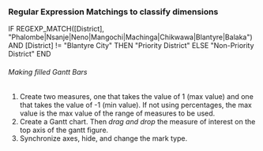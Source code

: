 ### Regular Expression Matchings to classify dimensions

IF REGEXP_MATCH([District], "Phalombe|Nsanje|Neno|Mangochi|Machinga|Chikwawa|Blantyre|Balaka") AND [District] != "Blantyre City" THEN "Priority District"
ELSE "Non-Priority District"
END


###### Making filled Gantt Bars
1. Create two measures, one that takes the value of 1 (max value) and one that takes the value of -1 (min value). If not using percentages, the max value is the max value of the range of measures to be used.
2. Create a Gantt chart. Then _drag and drop_ the measure of interest on the top axis of the gantt figure.
3. Synchronize axes, hide, and change the mark type.


